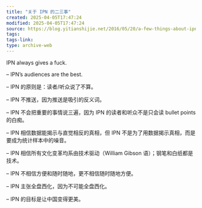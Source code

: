 ```yaml
---
title: "关于 IPN 的二三事"
created: 2025-04-05T17:47:24
modified: 2025-04-05T17:47:24
source: https://blog.yitianshijie.net/2016/05/20/a-few-things-about-ipn/
tags:
tags-link:
type: archive-web
---
```

IPN always gives a fuck.

– IPN’s audiences are the best.

– IPN 的原则是：读者/听众说了不算。

– IPN 不推送，因为推送是吸引的反义词。

– IPN 不会把重要的事情说三遍，因为 IPN 的读者和听众不是只会读 bullet points 的白痴。

– IPN 相信数据能揭示与直觉相反的真相，但 IPN 不是为了用数据揭示真相，而是要成为统计样本中的噪音。

– IPN 相信所有文化变革均系由技术驱动（William Gibson 语）；钢笔和白纸都是技术。

– IPN 不相信方便和随时随地，更不相信随时随地方便。

– IPN 主张全盘西化，因为不可能全盘西化。

– IPN 的目标是让中国变得更美。